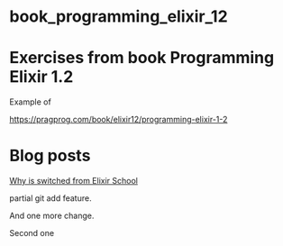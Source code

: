 # book_programming_elixir_12

# Exercises from book Programming Elixir 1.2

Example of

https://pragprog.com/book/elixir12/programming-elixir-1-2

# Blog posts

[Why is switched from Elixir School](http://blog.tentamen.eu/elixir-learning-path/)

partial git add feature.

And one more change.

Second one
